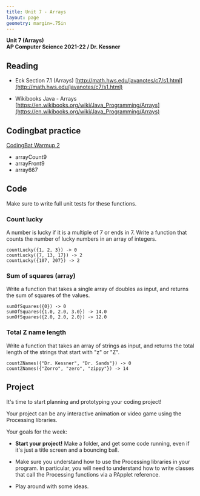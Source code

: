 ```yaml
---
title: Unit 7 - Arrays
layout: page
geometry: margin=.75in
---
```


__Unit 7 (Arrays)__  
__AP Computer Science 2021-22 / Dr. Kessner__  

## Reading

* Eck Section 7.1 (Arrays)
[http://math.hws.edu/javanotes/c7/s1.html](http://math.hws.edu/javanotes/c7/s1.html)

* Wikibooks Java - Arrays
[https://en.wikibooks.org/wiki/Java_Programming/Arrays](https://en.wikibooks.org/wiki/Java_Programming/Arrays)

## Codingbat practice

[CodingBat Warmup 2](https://codingbat.com/java/Warmup-2)

* arrayCount9
* arrayFront9
* array667


## Code

Make sure to write full unit tests for these functions.

### Count lucky

A number is lucky if it is a multiple of 7 or ends in 7.  Write a function that
counts the number of lucky numbers in an array of integers.

```
countLucky({1, 2, 3}) -> 0
countLucky({7, 13, 17}) -> 2    
countLucky({107, 207}) -> 2    
```

### Sum of squares (array)

Write a function that takes a single array of doubles as input, and returns the
sum of squares of the values.

```
sumOfSquares({0}) -> 0
sumOfSquares({1.0, 2.0, 3.0}) -> 14.0
sumOfSquares({2.0, 2.0, 2.0}) -> 12.0
```

### Total Z name length

Write a function that takes an array of strings as input, and returns 
the total length of the strings that start with "z" or "Z".

```
countZNames({"Dr. Kessner", "Dr. Sands"}) -> 0
countZNames({"Zorro", "zero", "zippy"}) -> 14
```


## Project

It's time to start planning and prototyping your coding project!  

Your project can be any interactive animation or video game using the
Processing libraries.  

Your goals for the week:

* __Start your project!__  Make a folder, and get some code running, even if
  it's just a title screen and a bouncing ball.

* Make sure you understand how to use the Processing libraries in your program.
  In particular, you will need to understand how to write classes that call the
  Processing functions via a PApplet reference.

* Play around with some ideas.

